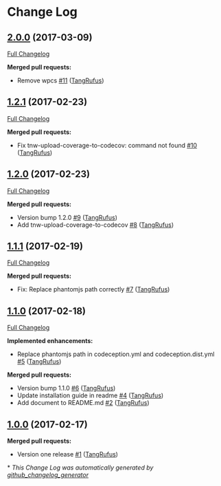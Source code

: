 # Change Log

## [2.0.0](https://github.com/TypistTech/travis-nginx-wordpress/tree/2.0.0) (2017-03-09)
[Full Changelog](https://github.com/TypistTech/travis-nginx-wordpress/compare/1.2.1...2.0.0)

**Merged pull requests:**

- Remove wpcs [\#11](https://github.com/TypistTech/travis-nginx-wordpress/pull/11) ([TangRufus](https://github.com/TangRufus))

## [1.2.1](https://github.com/TypistTech/travis-nginx-wordpress/tree/1.2.1) (2017-02-23)
[Full Changelog](https://github.com/TypistTech/travis-nginx-wordpress/compare/1.2.0...1.2.1)

**Merged pull requests:**

- Fix tnw-upload-coverage-to-codecov: command not found [\#10](https://github.com/TypistTech/travis-nginx-wordpress/pull/10) ([TangRufus](https://github.com/TangRufus))

## [1.2.0](https://github.com/TypistTech/travis-nginx-wordpress/tree/1.2.0) (2017-02-23)
[Full Changelog](https://github.com/TypistTech/travis-nginx-wordpress/compare/1.1.1...1.2.0)

**Merged pull requests:**

- Version bump 1.2.0 [\#9](https://github.com/TypistTech/travis-nginx-wordpress/pull/9) ([TangRufus](https://github.com/TangRufus))
- Add tnw-upload-coverage-to-codecov [\#8](https://github.com/TypistTech/travis-nginx-wordpress/pull/8) ([TangRufus](https://github.com/TangRufus))

## [1.1.1](https://github.com/TypistTech/travis-nginx-wordpress/tree/1.1.1) (2017-02-19)
[Full Changelog](https://github.com/TypistTech/travis-nginx-wordpress/compare/1.1.0...1.1.1)

**Merged pull requests:**

- Fix: Replace phantomjs path correctly [\#7](https://github.com/TypistTech/travis-nginx-wordpress/pull/7) ([TangRufus](https://github.com/TangRufus))

## [1.1.0](https://github.com/TypistTech/travis-nginx-wordpress/tree/1.1.0) (2017-02-18)
[Full Changelog](https://github.com/TypistTech/travis-nginx-wordpress/compare/1.0.0...1.1.0)

**Implemented enhancements:**

- Replace phantomjs path in codeception.yml and codeception.dist.yml [\#5](https://github.com/TypistTech/travis-nginx-wordpress/pull/5) ([TangRufus](https://github.com/TangRufus))

**Merged pull requests:**

- Version bump 1.1.0 [\#6](https://github.com/TypistTech/travis-nginx-wordpress/pull/6) ([TangRufus](https://github.com/TangRufus))
- Update installation guide in readme [\#4](https://github.com/TypistTech/travis-nginx-wordpress/pull/4) ([TangRufus](https://github.com/TangRufus))
- Add document to README.md [\#2](https://github.com/TypistTech/travis-nginx-wordpress/pull/2) ([TangRufus](https://github.com/TangRufus))

## [1.0.0](https://github.com/TypistTech/travis-nginx-wordpress/tree/1.0.0) (2017-02-17)
**Merged pull requests:**

- Version one release [\#1](https://github.com/TypistTech/travis-nginx-wordpress/pull/1) ([TangRufus](https://github.com/TangRufus))



\* *This Change Log was automatically generated by [github_changelog_generator](https://github.com/skywinder/Github-Changelog-Generator)*